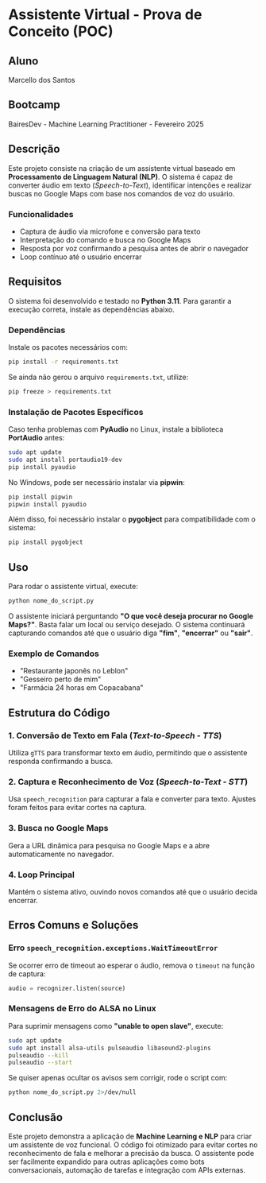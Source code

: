 # Assistente Virtual - Prova de Conceito (POC)

## Aluno
Marcello dos Santos

## Bootcamp
BairesDev - Machine Learning Practitioner - Fevereiro 2025

## Descrição
Este projeto consiste na criação de um assistente virtual baseado em **Processamento de Linguagem Natural (NLP)**. O sistema é capaz de converter áudio em texto (*Speech-to-Text*), identificar intenções e realizar buscas no Google Maps com base nos comandos de voz do usuário.

### Funcionalidades
- Captura de áudio via microfone e conversão para texto
- Interpretação do comando e busca no Google Maps
- Resposta por voz confirmando a pesquisa antes de abrir o navegador
- Loop contínuo até o usuário encerrar

## Requisitos
O sistema foi desenvolvido e testado no **Python 3.11**. Para garantir a execução correta, instale as dependências abaixo.

### Dependências
Instale os pacotes necessários com:
```bash
pip install -r requirements.txt
```
Se ainda não gerou o arquivo `requirements.txt`, utilize:
```bash
pip freeze > requirements.txt
```

### Instalação de Pacotes Específicos
Caso tenha problemas com **PyAudio** no Linux, instale a biblioteca **PortAudio** antes:
```bash
sudo apt update
sudo apt install portaudio19-dev
pip install pyaudio
```
No Windows, pode ser necessário instalar via **pipwin**:
```bash
pip install pipwin
pipwin install pyaudio
```
Além disso, foi necessário instalar o **pygobject** para compatibilidade com o sistema:
```bash
pip install pygobject
```

## Uso
Para rodar o assistente virtual, execute:
```bash
python nome_do_script.py
```
O assistente iniciará perguntando **"O que você deseja procurar no Google Maps?"**. Basta falar um local ou serviço desejado. O sistema continuará capturando comandos até que o usuário diga **"fim"**, **"encerrar"** ou **"sair"**.

### Exemplo de Comandos
- "Restaurante japonês no Leblon"
- "Gesseiro perto de mim"
- "Farmácia 24 horas em Copacabana"

## Estrutura do Código
### 1. Conversão de Texto em Fala (*Text-to-Speech - TTS*)
Utiliza `gTTS` para transformar texto em áudio, permitindo que o assistente responda confirmando a busca.

### 2. Captura e Reconhecimento de Voz (*Speech-to-Text - STT*)
Usa `speech_recognition` para capturar a fala e converter para texto. Ajustes foram feitos para evitar cortes na captura.

### 3. Busca no Google Maps
Gera a URL dinâmica para pesquisa no Google Maps e a abre automaticamente no navegador.

### 4. Loop Principal
Mantém o sistema ativo, ouvindo novos comandos até que o usuário decida encerrar.

## Erros Comuns e Soluções
### Erro `speech_recognition.exceptions.WaitTimeoutError`
Se ocorrer erro de timeout ao esperar o áudio, remova o `timeout` na função de captura:
```python
audio = recognizer.listen(source)
```
### Mensagens de Erro do ALSA no Linux
Para suprimir mensagens como **"unable to open slave"**, execute:
```bash
sudo apt update
sudo apt install alsa-utils pulseaudio libasound2-plugins
pulseaudio --kill
pulseaudio --start
```
Se quiser apenas ocultar os avisos sem corrigir, rode o script com:
```bash
python nome_do_script.py 2>/dev/null
```

## Conclusão
Este projeto demonstra a aplicação de **Machine Learning e NLP** para criar um assistente de voz funcional. O código foi otimizado para evitar cortes no reconhecimento de fala e melhorar a precisão da busca. O assistente pode ser facilmente expandido para outras aplicações como bots conversacionais, automação de tarefas e integração com APIs externas.


